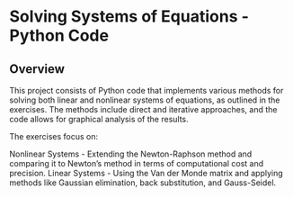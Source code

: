 # Solving Systems of Equations - Python Code
## Overview
This project consists of Python code that implements various methods for solving both linear and nonlinear systems of equations, as outlined in the exercises. The methods include direct and iterative approaches, and the code allows for graphical analysis of the results.

The exercises focus on:

Nonlinear Systems - Extending the Newton-Raphson method and comparing it to Newton’s method in terms of computational cost and precision.
Linear Systems - Using the Van der Monde matrix and applying methods like Gaussian elimination, back substitution, and Gauss-Seidel.

